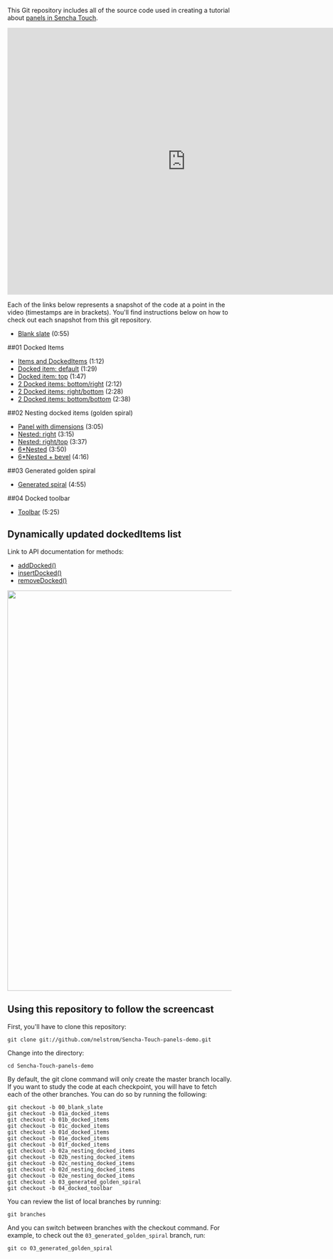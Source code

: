 This Git repository includes all of the source code used in creating a tutorial about [panels in Sencha Touch][tutorial].

<iframe src="http://player.vimeo.com/video/15879797?title=0&amp;byline=0&amp;portrait=0" width="800" height="600" frameborder="0"></iframe>

Each of the links below represents a snapshot of the code at a point in the video (timestamps are in brackets). You'll find instructions below on how to check out each snapshot from this git repository.

* [Blank slate][00] (0:55)

##01 Docked Items

* [Items and DockedItems][01a] (1:12)
* [Docked item: default][01b] (1:29)
* [Docked item: top][01c] (1:47)
* [2 Docked items: bottom/right][01d] (2:12)
* [2 Docked items: right/bottom][01e] (2:28)
* [2 Docked items: bottom/bottom][01f] (2:38)

##02 Nesting docked items (golden spiral)

* [Panel with dimensions][02a] (3:05)
* [Nested: right][02b] (3:15)
* [Nested: right/top][02c] (3:37)
* [6*Nested][02d] (3:50)
* [6*Nested + bevel][02e] (4:16)

##03 Generated golden spiral

* [Generated spiral][03] (4:55)

##04 Docked toolbar

* [Toolbar][04] (5:25)

## Dynamically updated dockedItems list

Link to API documentation for methods:

* [addDocked()][add]
* [insertDocked()][ins]
* [removeDocked()][rm]

<img src="https://github.com/nelstrom/Sencha-Touch-panels-demo/raw/master/assets/Panel-subclasses.png" width="900"/>

## Using this repository to follow the screencast

First, you'll have to clone this repository:

    git clone git://github.com/nelstrom/Sencha-Touch-panels-demo.git

Change into the directory:

    cd Sencha-Touch-panels-demo

By default, the git clone command will only create the master branch locally. If you want to study the code at each checkpoint, you will have to fetch each of the other branches. You can do so by running the following:

    git checkout -b 00_blank_slate
    git checkout -b 01a_docked_items
    git checkout -b 01b_docked_items
    git checkout -b 01c_docked_items
    git checkout -b 01d_docked_items
    git checkout -b 01e_docked_items
    git checkout -b 01f_docked_items
    git checkout -b 02a_nesting_docked_items
    git checkout -b 02b_nesting_docked_items
    git checkout -b 02c_nesting_docked_items
    git checkout -b 02d_nesting_docked_items
    git checkout -b 02e_nesting_docked_items
    git checkout -b 03_generated_golden_spiral
    git checkout -b 04_docked_toolbar

You can review the list of local branches by running:

    git branches

And you can switch between branches with the checkout command. For example, to check out the `03_generated_golden_spiral` branch, run:

    git co 03_generated_golden_spiral


[tutorial]: http://vimeo.com/15879797
[add]: http://dev.sencha.com/deploy/touch/docs/?class=Ext.Panel&member=addDocked
[ins]: http://dev.sencha.com/deploy/touch/docs/?class=Ext.Panel&member=insertDocked
[rm]:  http://dev.sencha.com/deploy/touch/docs/?class=Ext.Panel&member=removeDocked

[00]: https://github.com/nelstrom/Sencha-Touch-panels-demo/tree/00_blank_slate

[01a]: https://github.com/nelstrom/Sencha-Touch-panels-demo/tree/01a_docked_items
[01b]: https://github.com/nelstrom/Sencha-Touch-panels-demo/tree/01b_docked_items
[01c]: https://github.com/nelstrom/Sencha-Touch-panels-demo/tree/01c_docked_items
[01d]: https://github.com/nelstrom/Sencha-Touch-panels-demo/tree/01d_docked_items
[01e]: https://github.com/nelstrom/Sencha-Touch-panels-demo/tree/01e_docked_items
[01f]: https://github.com/nelstrom/Sencha-Touch-panels-demo/tree/01f_docked_items

[02a]: https://github.com/nelstrom/Sencha-Touch-panels-demo/tree/02a_nesting_docked_items
[02b]: https://github.com/nelstrom/Sencha-Touch-panels-demo/tree/02b_nesting_docked_items
[02c]: https://github.com/nelstrom/Sencha-Touch-panels-demo/tree/02c_nesting_docked_items
[02d]: https://github.com/nelstrom/Sencha-Touch-panels-demo/tree/02d_nesting_docked_items
[02e]: https://github.com/nelstrom/Sencha-Touch-panels-demo/tree/02e_nesting_docked_items

[03]: https://github.com/nelstrom/Sencha-Touch-panels-demo/tree/03_generated_golden_spiral

[04]: https://github.com/nelstrom/Sencha-Touch-panels-demo/tree/04_docked_toolbar